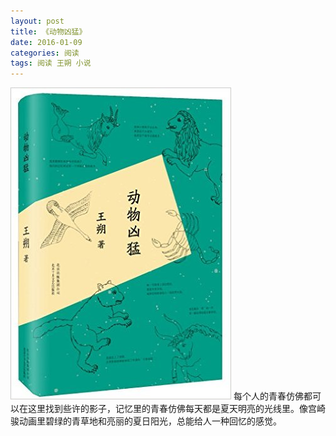 ```yaml
---
layout: post
title: 《动物凶猛》
date: 2016-01-09
categories: 阅读
tags: 阅读 王朔 小说
---
```


<img src="/assets/images/book/dongwuxiongmeng.jpg">
每个人的青春仿佛都可以在这里找到些许的影子，记忆里的青春仿佛每天都是夏天明亮的光线里。像宫崎骏动画里碧绿的青草地和亮丽的夏日阳光，总能给人一种回忆的感觉。
